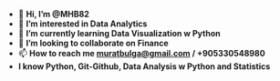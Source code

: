 - 👋 **Hi, I’m @MHB82**
- 👀 **I’m interested in Data Analytics**
- 🌱 **I’m currently learning Data Visualization w Python**
- 💞️ **I’m looking to collaborate on Finance**
- 📫 **How to reach me muratbulga@gmail.com / +905330548980**
- **I know Python, Git-Github, Data Analysis w Python and Statistics**
<!---
MHB82/MHB82 is a ✨ special ✨ repository because its `README.md` (this file) appears on your GitHub profile.
You can click the Preview link to take a look at your changes.
--->
